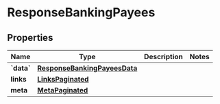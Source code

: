 # ResponseBankingPayees

## Properties
Name | Type | Description | Notes
------------ | ------------- | ------------- | -------------
**&#x60;data&#x60;** | [**ResponseBankingPayeesData**](ResponseBankingPayeesData.md) |  | 
**links** | [**LinksPaginated**](LinksPaginated.md) |  | 
**meta** | [**MetaPaginated**](MetaPaginated.md) |  | 
